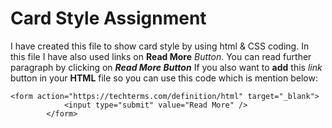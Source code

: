 # Card Style Assignment

I have created this file to show card style by using html & CSS coding.
In this file I have also used links on **Read More** *Button*.
You can read further paragraph by clicking on ***Read More Button*** 
If you also want to **add** this *link* button in your **HTML** file so you can use this code which is mention below:

```
<form action="https://techterms.com/definition/html" target="_blank">
            <input type="submit" value="Read More" />
        </form>
```
